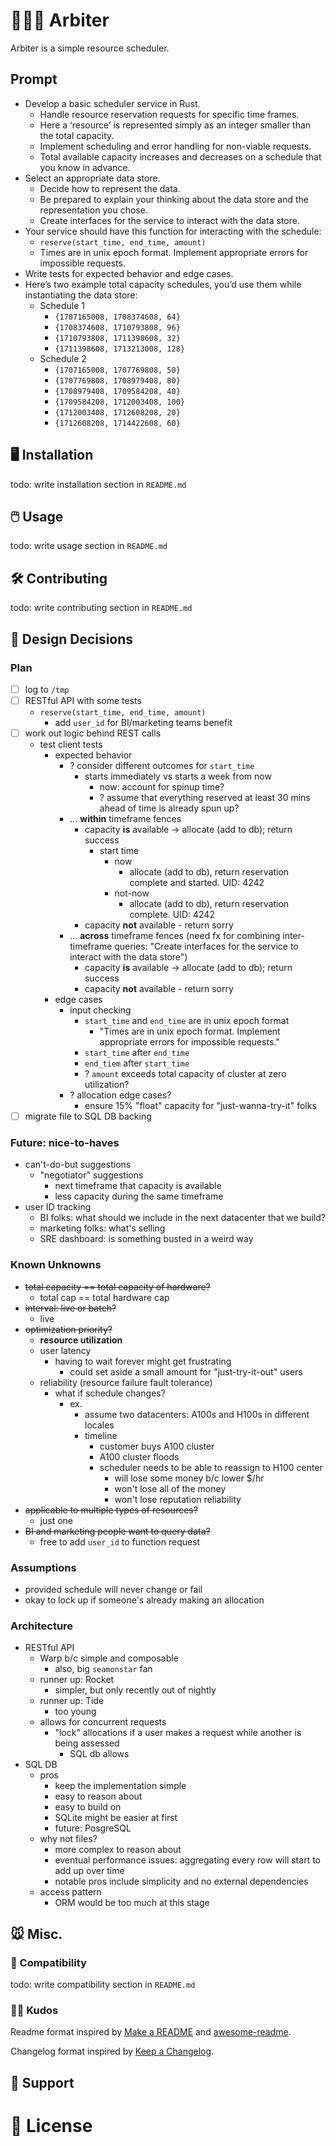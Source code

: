 # 👩🏼‍⚖️ Arbiter

Arbiter is a simple resource scheduler.

## Prompt

- Develop a basic scheduler service in Rust.
    - Handle resource reservation requests for specific time frames.
    - Here a ‘resource’ is represented simply as an integer smaller than the total capacity.
    - Implement scheduling and error handling for non-viable requests.
    - Total available capacity increases and decreases on a schedule that you know in advance.
- Select an appropriate data store.
    - Decide how to represent the data.
    - Be prepared to explain your thinking about the data store and the representation you chose.
    - Create interfaces for the service to interact with the data store.
- Your service should have this function for interacting with the schedule:
    - `reserve(start_time, end_time, amount)`
    - Times are in unix epoch format. Implement appropriate errors for impossible requests.
- Write tests for expected behavior and edge cases.
- Here’s two example total capacity schedules, you’d use them while instantiating the data store:
    - Schedule 1
        - `{1707165008, 1708374608, 64}`
        - `{1708374608, 1710793808, 96}`
        - `{1710793808, 1711398608, 32}`
        - `{1711398608, 1713213008, 128}`
    - Schedule 2
        - `{1707165008, 1707769808, 50}`
        - `{1707769808, 1708979408, 80}`
        - `{1708979408, 1709584208, 40}`
        - `{1709584208, 1712003408, 100}`
        - `{1712003408, 1712608208, 20}`
        - `{1712608208, 1714422608, 60}`

## 🖥️ Installation

todo: write installation section in `README.md`

## 🖱️ Usage

todo: write usage section in `README.md`

## 🛠️ Contributing

todo: write contributing section in `README.md`

## 📐 Design Decisions

### Plan

- [ ] log to `/tmp`
- [ ] RESTful API with some tests
    - `reserve(start_time, end_time, amount)`
        - add `user_id` for BI/marketing teams benefit
- [ ] work out logic behind REST calls
    - test client tests
        - expected behavior
            - ? consider different outcomes for `start_time`
                - starts immediately vs starts a week from now
                    - now: account for spinup time?
                    - ? assume that everything reserved at least 30 mins ahead of time is already spun up?
            - ... **within** timeframe fences
                - capacity **is** available -> allocate (add to db); return success
                    - start time
                        - now
                            - allocate (add to db), return reservation complete and started. UID: 4242
                        - not-now
                            - allocate (add to db), return reservation complete. UID: 4242
                - capacity **not** available - return sorry
            - ... **across** timeframe fences (need fx for combining inter-timeframe queries: "Create interfaces for the service to interact with the data store")
                - capacity **is** available -> allocate (add to db); return success
                - capacity **not** available - return sorry
        - edge cases
            - input checking
                - `start_time` and `end_time` are in unix epoch format
                    - "Times are in unix epoch format. Implement appropriate errors for impossible requests."
                - `start_time` after `end_time`
                - `end_tiem` after `start_time`
                - ? `amount` exceeds total capacity of cluster at zero utilization?
            - ? allocation edge cases?
                - ensure 15% "float" capacity for "just-wanna-try-it" folks
- [ ] migrate file to SQL DB backing 

### Future: nice-to-haves

- can't-do-but suggestions
    - "negotiator" suggestions
        - next timeframe that capacity is available
        - less capacity during the same timeframe
- user ID tracking
    - BI folks: what should we include in the next datacenter that we build?
    - marketing folks: what's selling
    - SRE dashboard: is something busted in a weird way

### Known Unknowns

- ~~total capacity == total capacity of hardware?~~
    - total cap == total hardware cap
- ~~interval: live or batch?~~
    - live
- ~~optimization priority?~~
    - **resource utilization**
    - user latency
        - having to wait forever might get frustrating
            - could set aside a small amount for "just-try-it-out" users
    - reliability (resource failure fault tolerance)
        - what if schedule changes?
            - ex.
                - assume two datacenters: A100s and H100s in different locales
                - timeline
                    - customer buys A100 cluster
                    - A100 cluster floods
                    - scheduler needs to be able to reassign to H100 center
                        - will lose some money b/c lower $/hr
                        - won't lose all of the money
                        - won't lose reputation reliability
- ~~applicable to multiple types of resources?~~
    - just one
- ~~BI and marketing people want to query data?~~
    - free to add `user_id` to function request

### Assumptions

- provided schedule will never change or fail
- okay to lock up if someone's already making an allocation

### Architecture

- RESTful API
    - Warp b/c simple and composable
        - also, big `seamonstar` fan
    - runner up: Rocket
        - simpler, but only recently out of nightly
    - runner up: Tide
        - too young
    - allows for concurrent requests
        - "lock" allocations if a user makes a request while another is being assessed
            - SQL db allows
- SQL DB
    - pros
        - keep the implementation simple
        - easy to reason about
        - easy to build on
        - SQLite might be easier at first
        - future: PosgreSQL
    - why not files?
        - more complex to reason about
        - eventual performance issues: aggregating every row will start to add up over time
        - notable pros include simplicity and no external dependencies
    - access pattern
        - ORM would be too much at this stage

## 🐭 Misc.

### 🔌 Compatibility

todo: write compatibility section in `README.md`

### 🙏🏻 Kudos

Readme format inspired by [Make a README](https://www.makeareadme.com) and [awesome-readme](https://github.com/matiassingers/awesome-readme/tree/master).

Changelog format inspired by [Keep a Changelog](https://keepachangelog.com/en/1.1.0/).

## 🛟 Support

# 🪪 License

